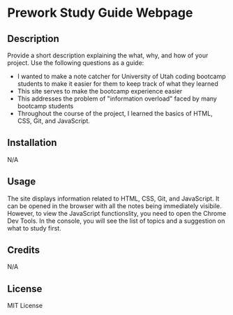 # Prework Study Guide Webpage

## Description

Provide a short description explaining the what, why, and how of your project. Use the following questions as a guide:

- I wanted to make a note catcher for University of Utah coding bootcamp students to make it easier for them to keep track of what they learned
- This site serves to make the bootcamp experience easier
- This addresses the problem of "information overload" faced by many bootcamp students
- Throughout the course of the project, I learned the basics of HTML, CSS, Git, and JavaScript.

## Installation

N/A

## Usage

The site displays information related to HTML, CSS, Git, and JavaScript. It can be opened in the browser with all the notes being immediately visibile. However, to view the JavaScript functionslity, you need to open the Chrome Dev Tools. In the console, you will see the list of topics and a suggestion on what to study first.

## Credits

N/A

## License

MIT License